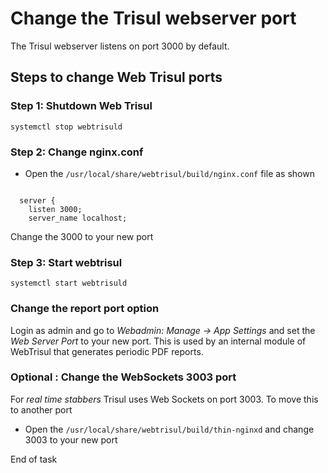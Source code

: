 # Change the Trisul webserver port

The Trisul webserver listens on port 3000 by default.

## Steps to change Web Trisul ports




### Step 1: Shutdown Web Trisul


```language-bash
systemctl stop webtrisuld
````




### Step 2: Change nginx.conf

  - Open the `/usr/local/share/webtrisul/build/nginx.conf` file as shown


``` 
 
  server {
    listen 3000;
    server_name localhost;
```

Change the 3000 to your new port



### Step 3: Start webtrisul

```
systemctl start webtrisuld
```



### Change the report port option

Login as admin and go to *Webadmin: Manage -\> App Settings* and set the
*Web Server Port* to your new port. This is used by an internal module
of WebTrisul that generates periodic PDF reports.



### Optional : Change the WebSockets 3003 port

For *real time stabbers* Trisul uses Web Sockets on port 3003. To move
this to another port

  - Open the `/usr/local/share/webtrisul/build/thin-nginxd` and change
    3003 to your new port



End of task